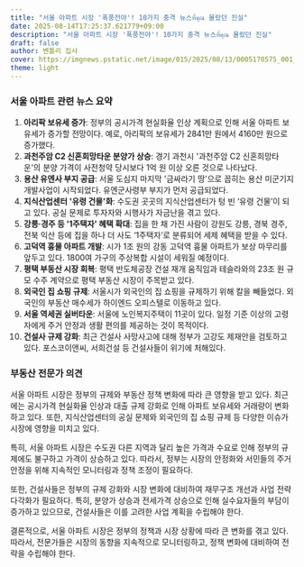 ```yaml
---
title: "서울 아파트 시장 '폭풍전야'! 10가지 충격 뉴스ที่คุณ 몰랐던 진실"
date: 2025-08-14T17:25:37.621779+09:00
description: "서울 아파트 시장 '폭풍전야'! 10가지 충격 뉴스ที่คุณ 몰랐던 진실"
draft: false
author: 벤틀리 집사
cover: https://imgnews.pstatic.net/image/015/2025/08/13/0005170575_001_20250814013214623.jpg
theme: light
---
```


### 서울 아파트 관련 뉴스 요약

1. **아리팍 보유세 증가**: 정부의 공시가격 현실화율 인상 계획으로 인해 서울 아파트 보유세가 증가할 전망이다. 예로, 아리팍의 보유세가 2841만 원에서 4160만 원으로 증가했다.
2. **과천주암 C2 신혼희망타운 분양가 상승**: 경기 과천시 '과천주암 C2 신혼희망타운'의 분양 가격이 사전청약 당시보다 1억 원 이상 오른 것으로 나타났다.
3. **용산 유엔사 부지 공급**: 서울 도심지 마지막 '금싸라기 땅'으로 꼽히는 용산 미군기지 개발사업이 시작되었다. 유엔군사령부 부지가 먼저 공급되었다.
4. **지식산업센터 '유령 건물'화**: 수도권 곳곳의 지식산업센터가 텅 빈 ‘유령 건물’이 되고 있다. 공실 문제로 투자자와 시행사가 자금난을 겪고 있다.
5. **강릉·경주 등 '1주택자' 혜택 확대**: 집을 한 채 가진 사람이 강원도 강릉, 경북 경주, 전북 익산 등에 집을 하나 더 사도 ‘1주택자’로 분류되어 세제 혜택을 받을 수 있다.
6. **고덕역 흉물 아파트 개발**: 시가 1조 원의 강동 고덕역 흉물 아파트가 보상 마무리를 앞두고 있다. 1800여 가구의 주상복합 시설이 세워질 예정이다.
7. **평택 부동산 시장 회복**: 평택 반도체공장 건설 재개 움직임과 테슬라와의 23조 원 규모 수주 계약으로 평택 부동산 시장이 주목받고 있다.
8. **외국인 집 쇼핑 규제**: 서울시가 외국인의 집 쇼핑을 규제하기 위해 칼을 빼들었다. 외국인의 부동산 매수세가 하이엔드 오피스텔로 이동하고 있다.
9. **서울 역세권 실버타운**: 서울에 노인복지주택이 11곳이 있다. 일정 기준 이상의 고령자에게 주거 안정과 생활 편의를 제공하는 것이 목적이다.
10. **건설사 규제 강화**: 최근 건설사 사망사고에 대해 정부가 고강도 제재안을 검토하고 있다. 포스코이앤씨, 서희건설 등 건설사들이 위기에 처해있다.

### 부동산 전문가 의견

서울 아파트 시장은 정부의 규제와 부동산 정책 변화에 따라 큰 영향을 받고 있다. 최근에는 공시가격 현실화율 인상과 대출 규제 강화로 인해 아파트 보유세와 거래량이 변화하고 있다. 또한, 지식산업센터의 공실 문제와 외국인의 집 쇼핑 규제 등 다양한 이슈가 시장에 영향을 미치고 있다.

특히, 서울 아파트 시장은 수도권 다른 지역과 달리 높은 가격과 수요로 인해 정부의 규제에도 불구하고 가격이 상승하고 있다. 따라서, 정부는 시장의 안정화와 서민들의 주거 안정을 위해 지속적인 모니터링과 정책 조정이 필요하다.

또한, 건설사들은 정부의 규제 강화와 시장 변화에 대비하여 재무구조 개선과 사업 전략 다각화가 필요하다. 특히, 분양가 상승과 전세가격 상승으로 인해 실수요자들의 부담이 증가하고 있으므로, 건설사들은 이를 고려한 사업 계획을 수립해야 한다.

결론적으로, 서울 아파트 시장은 정부의 정책과 시장 상황에 따라 큰 변화를 겪고 있다. 따라서, 전문가들은 시장의 동향을 지속적으로 모니터링하고, 정책 변화에 대비하여 전략을 수립해야 한다.